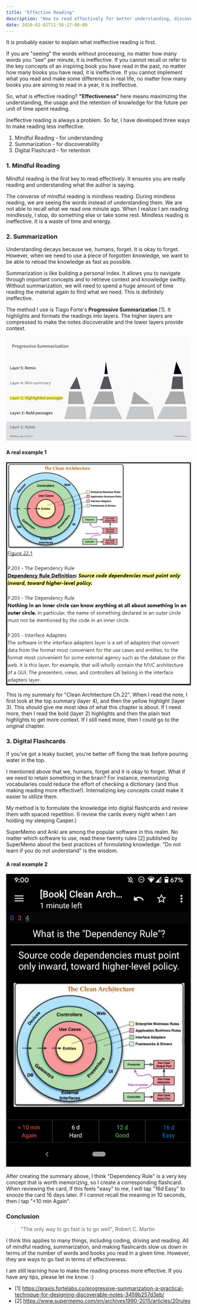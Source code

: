 ```yaml
---
title: "Effective Reading"
description: "How to read effectively for better understanding, discoverability and retention."
date: 2020-02-02T11:56:17-08:00
---
```

It is probably easier to explain what ineffective reading is first. 

If you are "seeing" the words without processing, no matter how many words you "see" per minute, it is ineffective. If you cannot recall or refer to the key concepts of an inspiring book you have read in the past, no matter how many books you have read, it is ineffective. If you cannot implement what you read and make some differences in real life, no matter how many books you are aiming to read in a year, it is ineffective.

So, what is effective reading? **"Effectiveness"** here means maximizing the understanding, the usage and the retention of knowledge for the future per unit of time spent reading.

Ineffective reading is always a problem. So far, I have developed three ways to make reading less ineffective.

1. Mindful Reading - for understanding
2. Summarization - for discoverability
3. Digital Flashcard - for retention

### 1. Mindful Reading

Mindful reading is the first key to read effectively. It ensures you are really reading and understanding what the author is saying.

The converse of mindful reading is mindless reading. During mindless reading, we are seeing the words instead of understanding them. We are not able to recall what we read one minute ago. When I realize I am reading mindlessly, I stop, do something else or take some rest. Mindless reading is ineffective. It is a waste of time and energy.

### 2. Summarization

Understanding decays because we, humans, forget. It is okay to forget. However, when we need to use a piece of forgotten knowledge, we want to be able to reload the knowledge as fast as possible. 

Summarization is like building a personal index. It allows you to navigate through important concepts and to retrieve context and knowledge swiftly. Without summarization, we will need to spend a huge amount of time reading the material again to find what we need. This is definitely ineffective.

The method I use is Tiago Forte's **Progressive Summarization** [1]. It highlights and formats the readings into layers. The higher layers are compressed to make the notes discoverable and the lower layers provide context.

![progressive-summarization](/posts/effective-reading/progressive-summarization.jpeg)

#### A real example 1

![progressive-summarization-example](/posts/effective-reading/progressive-summarization-example.png)

This is my summary for "Clean Architecture Ch.22". When I read the note, I first look at the top summary (layer 4), and then the yellow highlight (layer 3). This should give me most idea of what this chapter is about. If I need more, then I read the bold (layer 2) highlights and then the plain text highlights to get more context. If I still need more, then I could go to the original chapter.

### 3. Digital Flashcards

If you've got a leaky bucket, you're better off fixing the leak before pouring water in the top.

I mentioned above that we, humans, forget and it is okay to forget. What if we need to retain something in the brain? For instance, memorizing vocabularies could reduce the effort of checking a dictionary (and thus making reading more effective!). Internalizing key concepts could make it easier to utilize them.

My method is to formulate the knowledge into digital flashcards and review them with spaced repetition. (I review the cards every night when I am holding my sleeping Casper.)

SuperMemo and Anki are among the popular software in this realm. No matter which software to use, read these twenty rules [2] published by SuperMemo about the best practices of formulating knowledge. "Do not learn if you do not understand" is the wisdom.

#### A real example 2

![anki-example](/posts/effective-reading/anki-example.png)

After creating the summary above, I think "Dependency Rule" is a very key concept that is worth memorizing, so I create a corresponding flashcard. When reviewing the card, if this feels "easy" to me, I will tap "16d Easy" to snooze the card 16 days later. If I cannot recall the meaning in 10 seconds, then I tap "<10 min Again".

### Conclusion

> "The only way to go fast is to go well",  Robert C. Martin

I think this applies to many things, including coding, driving and reading. All of mindful reading, summarization, and making flashcards slow us down in terms of the number of words and books you read in a given time. However, they are ways to go fast in terms of effectiveness.

I am still learning how to make the reading process more effective. If you have any tips, please let me know. :)

- [1] https://praxis.fortelabs.co/progressive-summarization-a-practical-technique-for-designing-discoverable-notes-3459b257d3eb/
- [2] https://www.supermemo.com/en/archives1990-2015/articles/20rules
